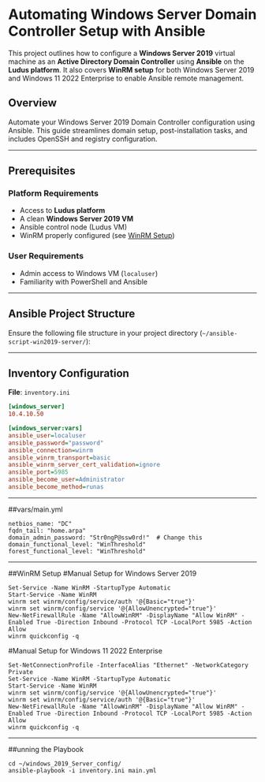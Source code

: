 # Automating Windows Server Domain Controller Setup with Ansible

This project outlines how to configure a **Windows Server 2019** virtual machine as an **Active Directory Domain Controller** using **Ansible** on the **Ludus platform**. It also covers **WinRM setup** for both Windows Server 2019 and Windows 11 2022 Enterprise to enable Ansible remote management.

## Overview

Automate your Windows Server 2019 Domain Controller configuration using Ansible. This guide streamlines domain setup, post-installation tasks, and includes OpenSSH and registry configuration.

---

## Prerequisites

### Platform Requirements

- Access to **Ludus platform**
- A clean **Windows Server 2019 VM**
- Ansible control node (Ludus VM)
- WinRM properly configured (see [WinRM Setup](#winrm-setup))

### User Requirements

- Admin access to Windows VM (`localuser`)
- Familiarity with PowerShell and Ansible

---

## Ansible Project Structure

Ensure the following file structure in your project directory (`~/ansible-script-win2019-server/`):


---

## Inventory Configuration

**File**: `inventory.ini`

```ini
[windows_server]
10.4.10.50

[windows_server:vars]
ansible_user=localuser
ansible_password="password"
ansible_connection=winrm
ansible_winrm_transport=basic
ansible_winrm_server_cert_validation=ignore
ansible_port=5985
ansible_become_user=Administrator
ansible_become_method=runas
```
---

##vars/main.yml
```
netbios_name: "DC"
fqdn_tail: "home.arpa"
domain_admin_password: "Str0ngP@ssw0rd!"  # Change this
domain_functional_level: "WinThreshold"
forest_functional_level: "WinThreshold"
```
---

##WinRM Setup
#Manual Setup for Windows Server 2019
```
Set-Service -Name WinRM -StartupType Automatic
Start-Service -Name WinRM
winrm set winrm/config/service/auth '@{Basic="true"}'
winrm set winrm/config/service '@{AllowUnencrypted="true"}'
New-NetFirewallRule -Name "AllowWinRM" -DisplayName "Allow WinRM" -Enabled True -Direction Inbound -Protocol TCP -LocalPort 5985 -Action Allow
winrm quickconfig -q
```
#Manual Setup for Windows 11 2022 Enterprise
```
Set-NetConnectionProfile -InterfaceAlias "Ethernet" -NetworkCategory Private
Set-Service -Name WinRM -StartupType Automatic
Start-Service -Name WinRM
winrm set winrm/config/service '@{AllowUnencrypted="true"}'
winrm set winrm/config/service/auth '@{Basic="true"}'
New-NetFirewallRule -Name "AllowWinRM" -DisplayName "Allow WinRM" -Enabled True -Direction Inbound -Protocol TCP -LocalPort 5985 -Action Allow
winrm quickconfig -q
```
---
##unning the Playbook
```
cd ~/windows_2019_Server_config/
ansible-playbook -i inventory.ini main.yml
```

